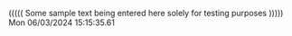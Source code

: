 ((((( Some sample text being entered here solely for testing purposes ))))) Mon 06/03/2024 15:15:35.61
